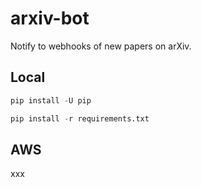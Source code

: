 # arxiv-bot

Notify to webhooks of new papers on arXiv.

## Local

```python
pip install -U pip

pip install -r requirements.txt
```

## AWS

xxx